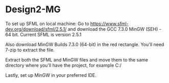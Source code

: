 # Design2-MG
To set up SFML on local machine:
Go to https://www.sfml-dev.org/download/sfml/2.5.1/ and download the GCC 7.3.0 MinGW (SEH) - 64 bit. Current SFML is version 2.5.1

Also download MinGW Builds 7.3.0 (64-bit) in the red rectangle. You'll need 7-zip to extract the file.

Extract both the SFML and MinGW files and move them to the same directory where you'll have the project, for example C:/

Lastly, set up MinGW in your preferred IDE.